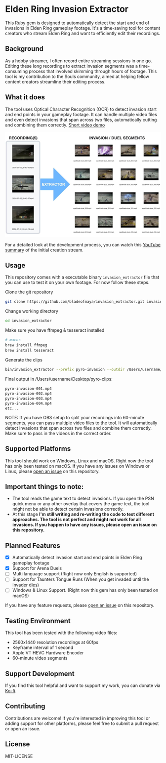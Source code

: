 # Elden Ring Invasion Extractor
This Ruby gem is designed to automatically detect the start and end of invasions in Elden Ring gameplay footage. It's a time-saving tool for content creators who stream Elden Ring and want to efficiently edit their recordings.

## Background
As a hobby streamer, I often record entire streaming sessions in one go. Editing these long recordings to extract invasion segments was a time-consuming process that involved skimming through hours of footage. This tool is my contribution to the Souls community, aimed at helping fellow content creators streamline their editing process.

## What it does
The tool uses Optical Character Recognition (OCR) to detect invasion start and end points in your gameplay footage. It can handle multiple video files and even detect invasions that span across two files, automatically cutting and combining them correctly. [Short video demo](https://www.youtube.com/watch?v=-G9ARNrhMOI)

![](images/invasion-extractor.jpg)

For a detailed look at the development process, you can watch this [YouTube summary](https://www.youtube.com/watch?v=ZAWuatbjIuc) of the initial creation stream.

## Usage
This repository comes with a executable binary `invasion_extractor` file that you can use to test it on your own footage. For now follow these steps.

Clone the git repository
```bash
git clone https://github.com/bladeofmaya/invasion_extractor.git invasion_extractor
```

Change working directory
```bash
cd invasion_extractor
```

Make sure you have ffmpeg & tesseract installed
```bash
# macos
brew install ffmpeg
brew install tesseract
```

Generate the clips
```bash
bin/invasion_extractor --prefix pyro-invasion --outdir /Users/username/Desktop/pyro-clips video1.mp4 video2.mp4
```

Final output in /Users/username/Desktop/pyro-clips:
```
pyro-invasion-001.mp4
pyro-invasion-002.mp4
pyro-invasion-003.mp4
pyro-invasion-004.mp4
etc...
```

NOTE: If you have OBS setup to split your recordings into 60-minute segments, you can pass multiple video files to the tool. It will automatically detect invasions that span across two files and combine them correctly. Make sure to pass in the videos in the correct order.

## Supported Platforms
This tool should work on Windows, Linux and macOS. Right now the tool has only been tested on macOS. If you have any issues on Windows or Linux, please [open an issue](https://github.com/bladeofmaya/invasion_extractor/issues) on this repository.

## Important things to note:
- The tool reads the game text to detect invasions. If you open the PSN quick menu or any other overlay that covers the game text, the tool might not be able to detect certain invasions correctly.
- At this stage **I'm still writing and re-writing the code to test different approaches. The tool is not perfect and might not work for all invasions. If you happen to have any issues, please open an issue on this repository.**

## Planned Features
- [x] Automatically detect invasion start and end points in Elden Ring gameplay footage
- [x] Support for Arena Duels
- [ ] Multi language support (Right now only English is supported)
- [ ] Support for Taunters Tongue Runs (When you get invaded until the invader dies)
- [ ] Windows & Linux Support. (Right now this gem has only been tested on macOS)

If you have any feature requests, please [open an issue](https://github.com/bladeofmaya/invasion_extractor/issues) on this repository.

## Testing Environment
This tool has been tested with the following video files:
- 2560x1440 resolution recordings at 60fps
- Keyframe interval of 1 second
- Apple VT HEVC Hardware Encoder
- 60-minute video segments

## Support Development
If you find this tool helpful and want to support my work, you can donate via [Ko-fi](https://ko-fi.com/bladeofmaya).

## Contributing
Contributions are welcome! If you're interested in improving this tool or adding support for other platforms, please feel free to submit a pull request or open an issue.

## License
MIT-LICENSE
